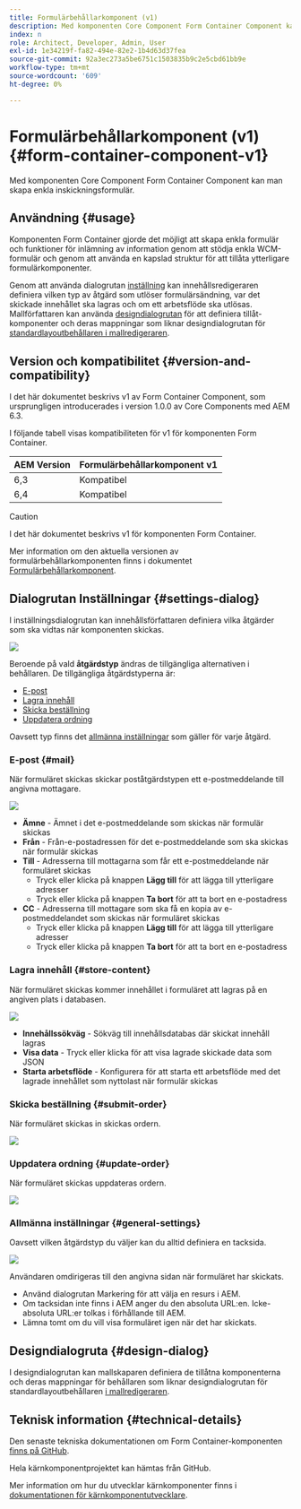 ```yaml
---
title: Formulärbehållarkomponent (v1)
description: Med komponenten Core Component Form Container Component kan man skapa enkla inskickningsformulär.
index: n
role: Architect, Developer, Admin, User
exl-id: 1e34219f-fa82-494e-82e2-1b4d63d37fea
source-git-commit: 92a3ec273a5be6751c1503835b9c2e5cbd61bb9e
workflow-type: tm+mt
source-wordcount: '609'
ht-degree: 0%

---
```



# Formulärbehållarkomponent (v1) {#form-container-component-v1}

Med komponenten Core Component Form Container Component kan man skapa enkla inskickningsformulär.

## Användning {#usage}

Komponenten Form Container gjorde det möjligt att skapa enkla formulär och funktioner för inlämning av information genom att stödja enkla WCM-formulär och genom att använda en kapslad struktur för att tillåta ytterligare formulärkomponenter.

Genom att använda dialogrutan [inställning](#settings-dialog) kan innehållsredigeraren definiera vilken typ av åtgärd som utlöser formulärsändning, var det skickade innehållet ska lagras och om ett arbetsflöde ska utlösas. Mallförfattaren kan använda [designdialogrutan](#design-dialog) för att definiera tillåt-komponenter och deras mappningar som liknar designdialogrutan för [standardlayoutbehållaren i mallredigeraren](https://helpx.adobe.com/experience-manager/6-4/sites/authoring/using/templates.html).

## Version och kompatibilitet {#version-and-compatibility}

I det här dokumentet beskrivs v1 av Form Container Component, som ursprungligen introducerades i version 1.0.0 av Core Components med AEM 6.3.

I följande tabell visas kompatibiliteten för v1 för komponenten Form Container.

| AEM Version | Formulärbehållarkomponent v1 |
|--- |--- |
| 6,3 | Kompatibel |
| 6,4 | Kompatibel |

>[!CAUTION]
>
>I det här dokumentet beskrivs v1 för komponenten Form Container.
>
>Mer information om den aktuella versionen av formulärbehållarkomponenten finns i dokumentet [Formulärbehållarkomponent](/help/components/forms/form-container.md).

## Dialogrutan Inställningar {#settings-dialog}

I inställningsdialogrutan kan innehållsförfattaren definiera vilka åtgärder som ska vidtas när komponenten skickas.

![](/help/assets/chlimage_1.png)

Beroende på vald **åtgärdstyp** ändras de tillgängliga alternativen i behållaren. De tillgängliga åtgärdstyperna är:

* [E-post](#mail)
* [Lagra innehåll](#store-content)
* [Skicka beställning](#submit-order)
* [Uppdatera ordning](#update-order)

Oavsett typ finns det [allmänna inställningar](#general-settings) som gäller för varje åtgärd.

### E-post {#mail}

När formuläret skickas skickar poståtgärdstypen ett e-postmeddelande till angivna mottagare.

![](/help/assets/chlimage_1-1.png)

* **Ämne** - Ämnet i det e-postmeddelande som skickas när formulär skickas
* **Från** - Från-e-postadressen för det e-postmeddelande som ska skickas när formulär skickas
* **Till** - Adresserna till mottagarna som får ett e-postmeddelande när formuläret skickas
   * Tryck eller klicka på knappen **Lägg till** för att lägga till ytterligare adresser
   * Tryck eller klicka på knappen **Ta bort** för att ta bort en e-postadress
* **CC** - Adresserna till mottagare som ska få en kopia av e-postmeddelandet som skickas när formuläret skickas
   * Tryck eller klicka på knappen **Lägg till** för att lägga till ytterligare adresser
   * Tryck eller klicka på knappen **Ta bort** för att ta bort en e-postadress

### Lagra innehåll {#store-content}

När formuläret skickas kommer innehållet i formuläret att lagras på en angiven plats i databasen.

![](/help/assets/chlimage_1-2.png)

* **Innehållssökväg** - Sökväg till innehållsdatabas där skickat innehåll lagras
* **Visa data** - Tryck eller klicka för att visa lagrade skickade data som JSON
* **Starta arbetsflöde** - Konfigurera för att starta ett arbetsflöde med det lagrade innehållet som nyttolast när formulär skickas

### Skicka beställning {#submit-order}

När formuläret skickas in skickas ordern.

![](/help/assets/chlimage_1-3.png)

### Uppdatera ordning {#update-order}

När formuläret skickas uppdateras ordern.

![](/help/assets/chlimage_1-4.png)

### Allmänna inställningar {#general-settings}

Oavsett vilken åtgärdstyp du väljer kan du alltid definiera en tacksida.

![](/help/assets/chlimage_1-5.png)

Användaren omdirigeras till den angivna sidan när formuläret har skickats.

* Använd dialogrutan Markering för att välja en resurs i AEM.
* Om tacksidan inte finns i AEM anger du den absoluta URL:en. Icke-absoluta URL:er tolkas i förhållande till AEM.
* Lämna tomt om du vill visa formuläret igen när det har skickats.

## Designdialogruta {#design-dialog}

I designdialogrutan kan mallskaparen definiera de tillåtna komponenterna och deras mappningar för behållaren som liknar designdialogrutan för standardlayoutbehållaren [i mallredigeraren](https://helpx.adobe.com/experience-manager/6-4/sites/authoring/using/templates.html#main-pars_title_1754153843).

## Teknisk information {#technical-details}

Den senaste tekniska dokumentationen om Form Container-komponenten [finns på GitHub](https://github.com/adobe/aem-core-wcm-components/tree/master/content/src/content/jcr_root/apps/core/wcm/components/form/container/v1/container).

Hela kärnkomponentprojektet kan hämtas från GitHub.

Mer information om hur du utvecklar kärnkomponenter finns i [dokumentationen för kärnkomponentutvecklare](/help/developing/overview.md).
